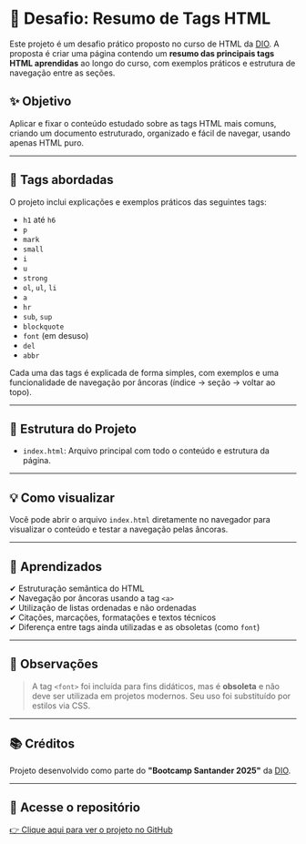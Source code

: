 # 📘 Desafio: Resumo de Tags HTML

Este projeto é um desafio prático proposto no curso de HTML da [DIO](https://www.dio.me/). A proposta é criar uma página contendo um **resumo das principais tags HTML aprendidas** ao longo do curso, com exemplos práticos e estrutura de navegação entre as seções.

## ✨ Objetivo

Aplicar e fixar o conteúdo estudado sobre as tags HTML mais comuns, criando um documento estruturado, organizado e fácil de navegar, usando apenas HTML puro.

---

## 🧩 Tags abordadas

O projeto inclui explicações e exemplos práticos das seguintes tags:

- `h1` até `h6`
- `p`
- `mark`
- `small`
- `i`
- `u`
- `strong`
- `ol`, `ul`, `li`
- `a`
- `hr`
- `sub`, `sup`
- `blockquote`
- `font` (em desuso)
- `del`
- `abbr`

Cada uma das tags é explicada de forma simples, com exemplos e uma funcionalidade de navegação por âncoras (índice → seção → voltar ao topo).

---

## 📂 Estrutura do Projeto

- `index.html`: Arquivo principal com todo o conteúdo e estrutura da página.

---

## 💡 Como visualizar

Você pode abrir o arquivo `index.html` diretamente no navegador para visualizar o conteúdo e testar a navegação pelas âncoras.

---

## 🚀 Aprendizados

✔ Estruturação semântica do HTML  
✔ Navegação por âncoras usando a tag `<a>`  
✔ Utilização de listas ordenadas e não ordenadas  
✔ Citações, marcações, formatações e textos técnicos  
✔ Diferença entre tags ainda utilizadas e as obsoletas (como `font`)

---

## 🧠 Observações

> A tag `<font>` foi incluída para fins didáticos, mas é **obsoleta** e não deve ser utilizada em projetos modernos. Seu uso foi substituído por estilos via CSS.

---

## 📚 Créditos

Projeto desenvolvido como parte do  **"Bootcamp Santander 2025"** da [DIO](https://www.dio.me/).

---

## 🔗 Acesse o repositório

[👉 Clique aqui para ver o projeto no GitHub](https://github.com/LuizSanti/Desafio-de-Projeto-HTML-DIO)


